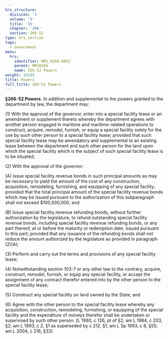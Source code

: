 ```yaml
---
hrs_structure:
  division: '1'
  volume: '5'
  title: '15'
  chapter: '266'
  section: 266-52
type: hrs_section
tags:
  - Government
menu:
  hrs:
    identifier: HRS_0266-0052
    parent: HRS0266
    name: 266-52 Powers
weight: 16195
title: Powers
full_title: 266-52 Powers
---
```

**§266**-**52 Powers.** In addition and supplemental to the powers granted to the department by law, the department may:

(1) With the approval of the governor, enter into a special facility lease or an amendment or supplement thereto whereby the department agrees with another person engaged in maritime and maritime-related operations to construct, acquire, remodel, furnish, or equip a special facility solely for the use by such other person to a special facility lease; provided that such special facility lease may be amendatory and supplemental to an existing lease between the department and such other person for the land upon which the special facility which is the subject of such special facility lease is to be situated;

(2) With the approval of the governor:

(A) Issue special facility revenue bonds in such principal amounts as may be necessary to yield the amount of the cost of any construction, acquisition, remodeling, furnishing, and equipping of any special facility; provided that the total principal amount of the special facility revenue bonds which may be issued pursuant to the authorization of this subparagraph shall not exceed $100,000,000; and

(B) Issue special facility revenue refunding bonds, without further authorization by the legislature, to refund outstanding special facility revenue bonds, including special facility revenue refunding bonds, or any part thereof, at or before the maturity or redemption date, issued pursuant to this part; provided that any issuance of the refunding bonds shall not reduce the amount authorized by the legislature as provided in paragraph (2)(A);

(3) Perform and carry out the terms and provisions of any special facility lease;

(4) Notwithstanding section 103-7 or any other law to the contrary, acquire, construct, remodel, furnish, or equip any special facility, or accept the assignment of any contract therefor entered into by the other person to the special facility lease;

(5) Construct any special facility on land owned by the State; and

(6) Agree with the other person to the special facility lease whereby any acquisition, construction, remodeling, furnishing, or equipping of the special facility and the expenditure of moneys therefor shall be undertaken or supervised by such other person. [L 1980, c 126, pt of §2; am L 1984, c 203, §2; am L 1993, c 2, §1 as superseded by c 212, §1; am L Sp 1993, c 8, §55; am L 2004, c 216, §33]